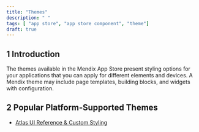 ```yaml
---
title: "Themes"
description: " "
tags: [ "app store", "app store component", "theme"]
draft: true
---
```


## 1 Introduction

The themes available in the Mendix App Store present styling options for your applications that you can apply for different elements and devices. A Mendix theme may include page templates, building blocks, and widgets with configuration.

## 2 Popular Platform-Supported Themes

* [Atlas UI Reference & Custom Styling](atlas-ui-reference)